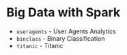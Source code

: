 # Big Data with Spark

* `useragents` - User Agents Analytics
* `binclass` - Binary Classification
* `titanic` - Titanic
